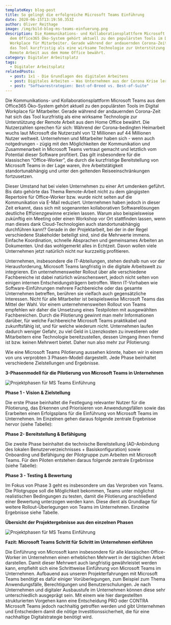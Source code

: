 ```yaml
---
templateKey: blog-post
title: So gelingt die erfolgreiche Microsoft Teams Einführung
date: 2020-06-15T13:19:50.353Z
author: Oliver Reithage
image: /img/bild-blog-ms-teams-einfuerung.png
description: Die Kommunikations- und Kollaborationsplattform Microsoft Teams aus
  dem Office365 Öko-System gehört aktuell zu den populärsten Tools im Digital
  Workplace für Mitarbeiter. Gerade während der andauernden Corona-Zeit hat sich
  das Tool kurzfristig als eine wirksame Technologie zur Unterstützung der
  Remote Arbeit aus dem Home Office bewährt.
category: Digitaler Arbeitsplatz
tags:
  - Digitaler Arbeitsplatz
relatedPosts:
  - post: 1x1 - Die Grundlagen des digitalen Arbeitens
  - post: Digitales Arbeiten – Was Unternehmen aus der Corona Krise lernen müssen
  - post: "Softwarestrategien: Best-of-Breed vs. Best-of-Suite"
---
```

Die Kommunikations- und Kollaborationsplattform Microsoft Teams aus dem Office365 Öko-System gehört aktuell zu den populärsten Tools im Digital Workplace für Mitarbeiter. Gerade während der andauernden Corona-Zeit hat sich das Tool kurzfristig als eine wirksame Technologie zur Unterstützung der Remote Arbeit aus dem Home Office bewährt. Die Nutzerzahlen sprechen für sich: Während der Corona-bedingten Heimarbeit wuchs laut Microsoft die Nutzerzahl von 12 Millionen auf 44 Millionen Nutzer weltweit. Unternehmen und Mitarbeiter haben sich - wenn auch notgedrungen - zügig mit den Möglichkeiten der Kommunikation und Zusammenarbeit in Microsoft Teams vertraut gemacht und letztlich vom Potential dieser Software profitiert. Das gilt insbesondere für die klassischen “Office-Worker”, die durch die kurzfristige Bereitstellung von Microsoft Teams in der Lage waren, ihre Arbeitstätigkeit standortunabhängig und unter den geltenden Reiseeinschränkungen fortzusetzen. 

Dieser Umstand hat bei vielen Unternehmen zu einer Art umdenken geführt. Bis dato gehörte das Thema Remote-Arbeit nicht zu dem gängigsten Repertoire für Office-Worker bzw. wurde nicht selten auf die Kommunikation via E-Mail reduziert. Unternehmen haben jedoch in dieser Zeit erkannt, dass sich mit sogenannten kollaborativen Softwarelösungen deutliche Effizienzgewinne erzielen lassen. Warum also beispielsweise zukünftig ein Meeting oder einen Workshop vor Ort stattfinden lassen, wenn man dieses dank Cloud-Technologien auch standortunabhängig durchführen kann!? Gerade in der Projektarbeit, bei der in der Regel verschiedene Stakeholder beteiligt sind, sind die Mehrwerte immens. Einfache Koordination, schnelle Absprachen und gemeinsames Arbeiten an Dokumenten. Und das wohlgemerkt alles in Echtzeit. Davon wollen viele Unternehmen jetzt natürlich nicht nur kurzzeitig profitieren. 

Unternehmen, insbesondere die IT-Abteilungen, stehen deshalb nun vor der Herausforderung, Microsoft Teams langfristig in die digitale Arbeitswelt zu integrieren. Ein unternehmensweiter Rollout über alle verschiedene Fachbereiche ist dabei natürlich wünschenswert, jedoch nicht selten von einigen internen Entscheidungsträgern betroffen. Wenn IT-Vorhaben wie Software-Einführungen mehrere Fachbereiche oder das gesamte Unternehmen betreffen, berühren sie vielfach auch gegensätzliche Interessen. Nicht für alle Mitarbeiter ist beispielsweise Microsoft Teams das Mittel der Wahl. Vor einem unternehmensweiten Rollout von Teams empfehlen wir daher die Umsetzung eines Testpiloten mit ausgewählten Fachbereichen. Durch die Pilotierung gewinnt man mehr Informationen darüber, für welche Fachbereiche Microsoft Teams praktikabel und zukunftsfähig ist, und für welche wiederum nicht. Unternehmen laufen dadurch weniger Gefahr, zu viel Geld in Lizenzkosten zu investieren oder Mitarbeitern eine Technologie bereitzustellen, dessen Umgang ihnen fremd ist bzw. keinen Mehrwert bietet. Daher nun also mehr zur Pilotierung:

Wie eine Microsoft Teams Pilotierung aussehen könnte, haben wir in einem von uns verprobten 3 Phasen-Modell dargestellt. Jede Phase beinhaltet verschiedene Zielstellungen und Ergebnisse. 

**3-Phasenmodell für die Pilotierung von Microsoft Teams in Unternehmen**

![Projektphasen für MS Teams Einführung](/img/phase-ms-teams-einfuehrung.png "Projektphasen für MS Teams Einführung")

**Phase 1 - Vision & Zielstellung**

Die erste Phase beinhaltet die Festlegung relevanter Nutzer für die Pilotierung, das Erkennen und Priorisieren von Anwendungsfällen sowie das Erarbeiten einen Erfolgsplans für die Einführung von Microsoft Teams im Unternehmen. Im Einzelnen gehen daraus folgende zentrale Ergebnisse hervor (siehe Tabelle):

**Phase 2- Bereitstellung & Befähigung**

Die zweite Phase beinhaltet die technische Bereitstellung (AD-Anbindung des lokalen Benutzerverzeichnisses + Basiskonfiguration) sowie Onboarding und Befähigung der Pilotgruppe zum Arbeiten mit Microsoft Teams. Für den Piloten entstehen daraus folgende zentrale Ergebnisse (siehe Tabelle):

**Phase 3 - Testing & Bewertung**

Im Fokus von Phase 3 geht es insbesondere um das Verproben von Teams. Die Pilotgruppe soll die Möglichkeit bekommen, Teams unter möglichst realistischen Bedingungen zu testen, damit die Pilotierung anschließend einer Bewertung unterzogen werden kann. Diese dient als Grundlage für weitere Rollout-Überlegungen von Teams im Unternehmen. Einzelne Ergebnisse siehe Tabelle. 

**Übersicht der Projektergebnisse aus den einzelnen Phasen**

![Projektphasen für MS Teams Einführung](/img/tabelle-projektphase-ms-teams.png "Projektphasen für MS Teams Einführung")

**Fazit: Microsoft Teams Schritt für Schritt im Unternehmen einführen**

Die Einführung von Microsoft kann insbesondere für alle klassischen Office-Worker im Unternehmen einen erheblichen Mehrwert in der täglichen Arbeit darstellen. Damit dieser Mehrwert auch langfristig gewährleistet werden kann, empfiehlt sich eine Schrittweise Einführung von Microsoft Teams im Unternehmen. Aufbauend aus unseren Projekterfahrungen mit Microsoft Teams benötigt es dafür einiger Vorüberlegungen, zum Beispiel zum Thema Anwendungsfälle, Berechtigungen und Benutzerschulungen. Je nach Unternehmen und digitaler Ausbaustufe im Unternehmen können diese sehr unterschiedlich ausgeprägt sein. Mit einem wie hier dargestellten strukturierten Vorgehen kann eine Entscheidung PRO oder CONTRA Microsoft Teams jedoch nachhaltig getroffen werden und gibt Unternehmen und Entscheidern damit die nötige Investitionssicherheit, die für eine nachhaltige Digitalstrategie benötigt wird.